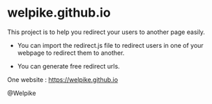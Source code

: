 # welpike.github.io

This project is to help you redirect your users to another page easily.

- You can import the redirect.js file to redirect users in one of your webpage to redirect them to another.

- You can generate free redirect urls.

One website : https://welpike.github.io

@Welpike
